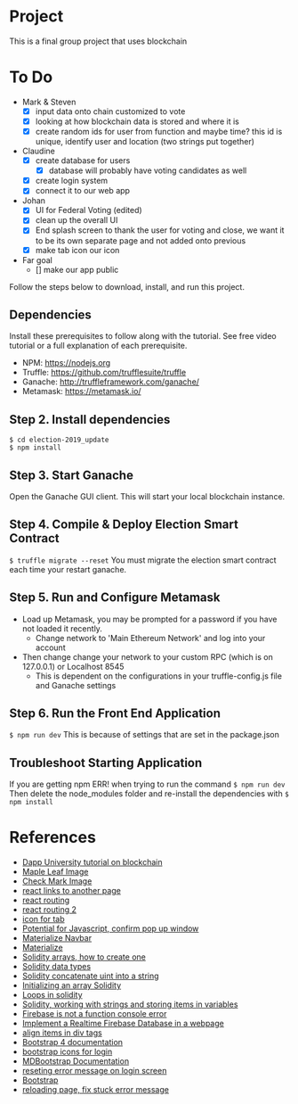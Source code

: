 # Project

This is a final group project that uses blockchain

# To Do
- Mark & Steven
    - [x] input data onto chain customized to vote
    - [x] looking at how blockchain data is stored and where it is
    - [x] create random ids for user from function and maybe time? this id is unique, identify user and location (two strings put together)
- Claudine
    - [x] create database for users
        - [x] database will probably have voting candidates as well
    - [x] create login system
    - [x] connect it to our web app
- Johan
    - [x] UI for Federal Voting (edited)
    - [x] clean up the overall UI
    - [x] End splash screen to thank the user for voting and close, we want it to be its own separate page and not added onto previous
    - [x] make tab icon our icon

- Far goal
    - [] make our app public


Follow the steps below to download, install, and run this project.

## Dependencies
Install these prerequisites to follow along with the tutorial. See free video tutorial or a full explanation of each prerequisite.
- NPM: https://nodejs.org
- Truffle: https://github.com/trufflesuite/truffle
- Ganache: http://truffleframework.com/ganache/
- Metamask: https://metamask.io/

## Step 2. Install dependencies
```
$ cd election-2019_update
$ npm install
```
## Step 3. Start Ganache
Open the Ganache GUI client. This will start your local blockchain instance.

## Step 4. Compile & Deploy Election Smart Contract
`$ truffle migrate --reset`
You must migrate the election smart contract each time your restart ganache.

## Step 5. Run and Configure Metamask
- Load up Metamask, you may be prompted for a password if you have not loaded it recently.
  - Change network to 'Main Ethereum Network' and log into your account
- Then change change your network to your custom RPC (which is on 127.0.0.1) or Localhost 8545
  - This is dependent on the configurations in your truffle-config.js file and Ganache settings

## Step 6. Run the Front End Application
`$ npm run dev`
This is because of settings that are set in the package.json

## Troubleshoot Starting Application
If you are getting npm ERR! when trying to run the command
`$ npm run dev`
Then delete the node_modules folder and re-install the dependencies with 
`$ npm install`


# References
- [Dapp University tutorial on blockchain](https://www.dappuniversity.com/articles/the-ultimate-ethereum-dapp-tutorial)
- [Maple Leaf Image](https://www.google.com/url?sa=i&source=images&cd=&ved=2ahUKEwigp5eCjbLnAhXJjp4KHbThAY8QjRx6BAgBEAQ&url=https%3A%2F%2Fen.wikipedia.org%2Fwiki%2FFile%3AMaple_leaf_--_Liberal.svg&psig=AOvVaw361coCyzDhp55neyhPCy6y&ust=1580706576053742)
- [Check Mark Image](https://www.google.com/url?sa=i&source=images&cd=&ved=2ahUKEwj4y4igjbLnAhXZJzQIHZnvAVIQjRx6BAgBEAQ&url=https%3A%2F%2Fsnorkelandstudy.org%2Feligibility-awards%2Fcheck-mark%2F&psig=AOvVaw00pcX2Ttrv30R2Zce4Qsf2&ust=1580706639856498)
- [react links to another page](https://reacttraining.com/react-router/web/guides/quick-start)
- [react routing](https://www.golangprograms.com/how-to-create-simple-react-router-to-navigate-multiple-pages.html)
- [react routing 2](https://reacttraining.com/react-router/web/api/Route)
- [icon for tab](https://stackoverflow.com/questions/4888377/how-to-add-a-browser-tab-icon-favicon-for-a-website)
- [Potential for Javascript, confirm pop up window](https://www.w3schools.com/jsref/met_win_confirm.asp)
- [Materialize Navbar](https://materializecss.com/navbar.html)
- [Materialize ](https://materializecss.com/getting-started.html)
- [Solidity arrays, how to create one](https://www.tutorialspoint.com/solidity/solidity_arrays.htm)
- [Solidity data types](https://solidity.readthedocs.io/en/v0.4.21/types.html)
- [Solidity concatenate uint into a string](https://ethereum.stackexchange.com/questions/10811/solidity-concatenate-uint-into-a-string)
- [Initializing an array Solidity](https://ethereum.stackexchange.com/questions/11533/how-to-initialize-an-empty-array-and-push-items-into-it)
- [Loops in solidity](https://subscription.packtpub.com/book/application_development/9781788831383/5/ch05lvl1sec61/the-for-loop)
- [Solidity, working with strings and storing items in variables](https://hackernoon.com/working-with-strings-in-solidity-c4ff6d5f8008)
- [Firebase is not a function console error](https://stackoverflow.com/questions/38248723/firebase-database-is-not-a-function)
- [Implement a Realtime Firebase Database in a webpage](https://www.freakyjolly.com/implement-realtime-firebase-database-in-a-webpage-from-scratch/)
- [align items in div tags](https://www.w3schools.com/tags/att_div_align.asp)
- [Bootstrap 4 documentation](https://getbootstrap.com/docs/4.0/utilities/colors/)
- [bootstrap icons for login](https://icons.getbootstrap.com/)
- [MDBootstrap Documentation](https://mdbootstrap.com/docs/jquery/forms/customization/)
- [reseting error message on login screen](https://stackoverflow.com/questions/21457904/change-element-display-none-back-to-default-style-value-js)
- [Bootstrap](https://getbootstrap.com/docs/4.4/getting-started/introduction/)
- [reloading page, fix stuck error message](https://www.w3schools.com/jsref/met_loc_reload.asp)